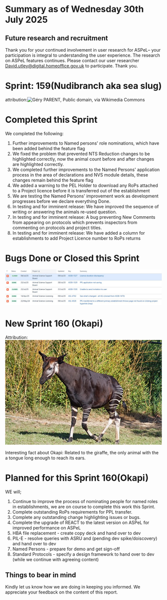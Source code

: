 # Summary as of Wednesday 30th July 2025



## Future research and recruitment 

Thank you for your continued involvement in user research for ASPeL– your participation is integral to understanding the user experience. The research on ASPeL features continues. Please contact our user researcher David.utley@digital.homeoffice.gov.uk to participate. Thank you.  
 
# Sprint: 159(Nudibranch aka sea slug)












attribution:![Géry PARENT, Public domain, via Wikimedia Commons]()













# Completed this Sprint
We completed the following:
1) Further improvements to Named persons' role nominations, which have been added behind the feature flag
2) We fixed the problem that prevented NTS Reduction changes to be highlighted correctly, now the animal count before and after changes are highlighted correctly.
3) We completed further improvements to the Named Persons' application process in the area of declarations and NVS module details, these changes remain behind the feature flag
4) We added a warning to the PEL Holder to download any RoPs attached to a Project licence before it is transferred out of the establishment
5) We are testing the Named Persons' improvement work as development progresses before we declare everything Done.
6) In testing and for imminent release: We have improved the sequence of writing or answering the animals re-used question.
7) In testing and for imminent release: A bug preventing New Comments from appearing on protocols which prevents inspectors from commenting on protocols and project titles.
8) In testing and for imminent release: We have added a column for establishments to add Project Licence number to RoPs returns



    







# Bugs Done or Closed this Sprint
![bugs fixed 30072025](Bugs300725.JPG)



 














# New Sprint 160 (Okapi)













Attribution:![Daniel Jolivet, CC BY 2.0 <https://creativecommons.org/licenses/by/2.0>, via Wikimedia Commons](graphs/Okapi_1.jpg)





Interesting fact about Okapi: Related to the giraffe, the only animal with the a tongue long enough to reach its ears.

# Planned for this Sprint 160(Okapi)
WE will;

1) Continue to improve the process of nominating people for named roles in establishments, we are on course to complete this work this Sprint.
2) Complete outstanding RoPs requirements for PPL transfer. 
3) Complete any outstanding change highlighting issues or bugs.
4) Complete the upgrade of REACT to the latest version on ASPeL for improved performance on ASPeL
5) HBA file replacement - create copy deck and hand over to dev
6) PIL-E - resolve queries with ASRU and (pending dev spike/doiscovery) and hand over to dev
7) Named Persons - prepare for demo and get sign-off
8) Standard Protocols - specify a design framework to hand over to dev (while we continue with agreeing content)
 
  
   
   

   

## Things to bear in mind
Kindly let us know how we are doing in keeping you informed. We appreciate your feedback on the content of this report. 










